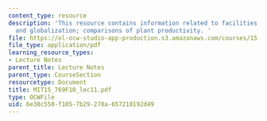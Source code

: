 ```yaml
---
content_type: resource
description: 'This resource contains information related to facilities strategies
  and globalization; comparisons of plant productivity. '
file: https://ol-ocw-studio-app-production.s3.amazonaws.com/courses/15-769-operations-strategy-fall-2010/6e38c550f1057b29278a657210192d49_MIT15_769F10_lec11.pdf
file_type: application/pdf
learning_resource_types:
- Lecture Notes
parent_title: Lecture Notes
parent_type: CourseSection
resourcetype: Document
title: MIT15_769F10_lec11.pdf
type: OCWFile
uid: 6e38c550-f105-7b29-278a-657210192d49
---
```

